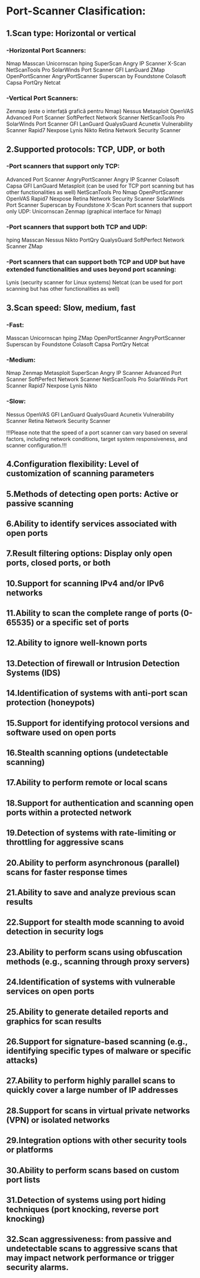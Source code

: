 # Port-Scanner Clasification:


## 1.Scan type: Horizontal or vertical
### -Horizontal Port Scanners:                                          
Nmap
Masscan
Unicornscan
hping
SuperScan
Angry IP Scanner
X-Scan
NetScanTools Pro
SolarWinds Port Scanner
GFI LanGuard
ZMap
OpenPortScanner
AngryPortScanner
Superscan by Foundstone
Colasoft Capsa
PortQry
Netcat 

### -Vertical Port Scanners:
Zenmap (este o interfață grafică pentru Nmap)
Nessus
Metasploit
OpenVAS
Advanced Port Scanner
SoftPerfect Network Scanner
NetScanTools Pro
SolarWinds Port Scanner
GFI LanGuard
QualysGuard
Acunetix Vulnerability Scanner
Rapid7 Nexpose
Lynis
Nikto
Retina Network Security Scanner


## 2.Supported protocols: TCP, UDP, or both
### -Port scanners that support only TCP:
Advanced Port Scanner
AngryPortScanner
Angry IP Scanner
Colasoft Capsa
GFI LanGuard
Metasploit (can be used for TCP port scanning but has other functionalities as well)
NetScanTools Pro
Nmap
OpenPortScanner
OpenVAS
Rapid7 Nexpose
Retina Network Security Scanner
SolarWinds Port Scanner
Superscan by Foundstone
X-Scan
Port scanners that support only UDP:
Unicornscan
Zenmap (graphical interface for Nmap)

### -Port scanners that support both TCP and UDP:
hping
Masscan
Nessus
Nikto
PortQry
QualysGuard
SoftPerfect Network Scanner
ZMap

### -Port scanners that can support both TCP and UDP but have extended functionalities and uses beyond port scanning:
Lynis (security scanner for Linux systems)
Netcat (can be used for port scanning but has other functionalities as well)

## 3.Scan speed: Slow, medium, fast
### -Fast:
Masscan
Unicornscan
hping
ZMap
OpenPortScanner
AngryPortScanner
Superscan by Foundstone
Colasoft Capsa
PortQry
Netcat


### -Medium:
Nmap
Zenmap
Metasploit
SuperScan
Angry IP Scanner
Advanced Port Scanner
SoftPerfect Network Scanner
NetScanTools Pro
SolarWinds Port Scanner
Rapid7 Nexpose
Lynis
Nikto

### -Slow:
Nessus
OpenVAS
GFI LanGuard
QualysGuard
Acunetix Vulnerability Scanner
Retina Network Security Scanner

!!!Please note that the speed of a port scanner can vary based on several factors, including network conditions, target system responsiveness, and scanner configuration.!!!

## 4.Configuration flexibility: Level of customization of scanning parameters
## 5.Methods of detecting open ports: Active or passive scanning
## 6.Ability to identify services associated with open ports
## 7.Result filtering options: Display only open ports, closed ports, or both
## 10.Support for scanning IPv4 and/or IPv6 networks
## 11.Ability to scan the complete range of ports (0-65535) or a specific set of ports
## 12.Ability to ignore well-known ports
## 13.Detection of firewall or Intrusion Detection Systems (IDS)
## 14.Identification of systems with anti-port scan protection (honeypots)
## 15.Support for identifying protocol versions and software used on open ports
## 16.Stealth scanning options (undetectable scanning)
## 17.Ability to perform remote or local scans
## 18.Support for authentication and scanning open ports within a protected network
## 19.Detection of systems with rate-limiting or throttling for aggressive scans
## 20.Ability to perform asynchronous (parallel) scans for faster response times
## 21.Ability to save and analyze previous scan results
## 22.Support for stealth mode scanning to avoid detection in security logs
## 23.Ability to perform scans using obfuscation methods (e.g., scanning through proxy servers)
## 24.Identification of systems with vulnerable services on open ports
## 25.Ability to generate detailed reports and graphics for scan results
## 26.Support for signature-based scanning (e.g., identifying specific types of malware or specific attacks)
## 27.Ability to perform highly parallel scans to quickly cover a large number of IP addresses
## 28.Support for scans in virtual private networks (VPN) or isolated networks
## 29.Integration options with other security tools or platforms
## 30.Ability to perform scans based on custom port lists
## 31.Detection of systems using port hiding techniques (port knocking, reverse port knocking)
## 32.Scan aggressiveness: from passive and undetectable scans to aggressive scans that may impact network performance or trigger security alarms.
